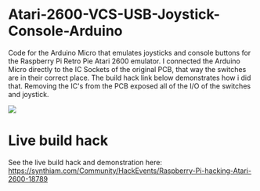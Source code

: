# Atari-2600-VCS-USB-Joystick-Console-Arduino
Code for the Arduino Micro that emulates joysticks and console buttons for the Raspberry Pi Retro Pie Atari 2600 emulator. I connected the Arduino Micro directly to the IC Sockets of the original PCB, that way the switches are in their correct place. The build hack link below demonstrates how i did that. Removing the IC's from the PCB exposed all of the I/O of the switches and joystick. 

[![](http://img.youtube.com/vi/LRMaIjCfaIo/0.jpg)](http://www.youtube.com/watch?v=LRMaIjCfaIo "")

# Live build hack
See the live build hack and demonstration here: https://synthiam.com/Community/HackEvents/Raspberry-Pi-hacking-Atari-2600-18789

